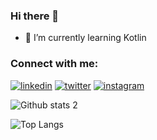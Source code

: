 ### Hi there 👋
- 🌱 I’m currently learning Kotlin
<!--
**yagizgokce/yagizgokce** is a ✨ _special_ ✨ repository because its `README.md` (this file) appears on your GitHub profile.

Here are some ideas to get you started:
- 🔭 I’m currently working on ...

- 👯 I’m looking to collaborate on ...
- 🤔 I’m looking for help with ...
- 💬 Ask me about ...
- 📫 How to reach me: ...
- 😄 Pronouns: ...
- ⚡ Fun fact: ...

#### This week I spent my time on
[![yagizgokce's wakatime stats](https://github-readme-stats.vercel.app/api/wakatime?username=yagizgokce)](https://github.com/anuraghazra/github-readme-stats)
-->
### Connect with me:
[![linkedin](https://user-images.githubusercontent.com/104601202/179231611-25151bf1-90f6-46cb-87c5-ca54d8d40db3.png)](https://www.linkedin.com/in/yagizgokce/)
[![twitter](https://user-images.githubusercontent.com/104601202/179232120-02b58513-9e21-4c00-96e8-a7349339d35a.png)](https://twitter.com/yazgke)
[![instagram](https://user-images.githubusercontent.com/104601202/179232465-032efff7-d0c7-4c30-94e7-690edb9d58f1.png)](https://www.instagram.com/yazgke)
</br>

![Github stats 2](https://github-readme-stats.vercel.app/api?username=yagizgokce&show_icons=true&theme=radical)

![Top Langs](https://github-readme-stats.vercel.app/api/top-langs/?username=yagizgokce&theme=radical&layout=compact)
